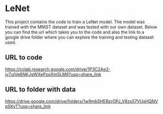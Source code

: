 # LeNet

This project contains the code to train a LeNet model. The model was trained with the MNIST dataset and was tested with our own dataset. Below you can find the url which takes you to the code and also the link to a google drive folder where you can explore the training and testing dataset used.

## URL to code

https://colab.research.google.com/drive/1P3C2Ae2-iy7uIVe6NKJgWXePzqXm5LM6?usp=share_link

## URL to folder with data

https://drive.google.com/drive/folders/1w9mb5HEBzrOPJ_V8zs57VUsHQNVpSKvT?usp=share_link
